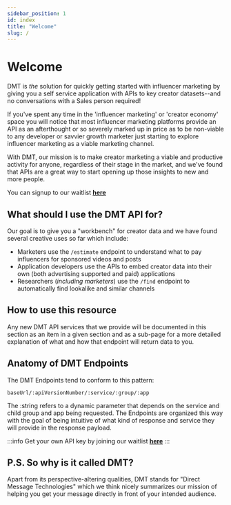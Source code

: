 ```yaml
---
sidebar_position: 1
id: index
title: "Welcome"
slug: /
---
```


# Welcome

DMT is _the_ solution for quickly getting started with influencer marketing by giving you a self service application with APIs to key creator datasets--and no conversations with a Sales person required!

If you've spent any time in the 'influencer marketing' or 'creator economy' space you will notice that most influencer marketing platforms provide an API as an afterthought or so severely marked up in price as to be non-viable to any developer or savvier growth marketer just starting to explore influencer marketing as a viable marketing channel.

With DMT, our mission is to make creator marketing a viable and productive activity for anyone, regardless of their stage in the market, and we've found that APIs are a great way to start opening up those insights to new and more people.

You can signup to our waitlist [**here**](https://airtable.com/appzETVKT8y3nFxsx/shrEEvRQTq3tXfmgR)

## What should I use the DMT API for?

Our goal is to give you a "workbench" for creator data and we have found several creative uses so far which include:

- Marketers use the `/estimate` endpoint to understand what to pay influencers for sponsored videos and posts
- Application developers use the APIs to embed creator data into their own (both advertising supported and paid) applications
- Researchers (_including marketers_) use the `/find` endpoint to automatically find lookalike and similar channels


## How to use this resource

Any new DMT API services that we provide will be documented in this section as an item in a given section and as a sub-page for a more detailed explanation of what and how that endpoint will return data to you.

## Anatomy of DMT Endpoints

The DMT Endpoints tend to conform to this pattern:

`baseUrl/:apiVersionNumber/:service/:group/:app`

The :string refers to a dynamic parameter that depends on the service and child group and app being requested. The Endpoints are organized this way with the goal of being intuitive of what kind of response and service they will provide in the response payload.

:::info
Get your own API key by joining our waitlist [**here**](https://airtable.com/appzETVKT8y3nFxsx/shrEEvRQTq3tXfmgR)
:::


## P.S. So why is it called DMT?

Apart from its perspective-altering qualities, DMT stands for "Direct Message Technologies" which we think nicely summarizes our mission of helping you get your message directly in front of your intended audience.